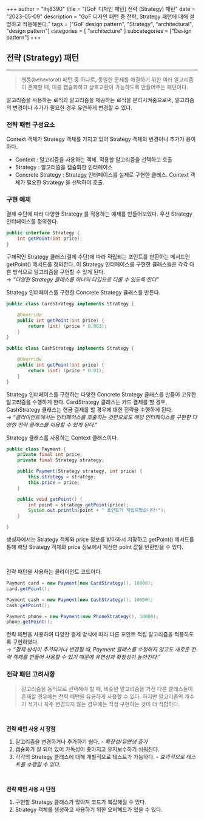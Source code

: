 +++
author = "lhj8390"
title = "[GoF 디자인 패턴] 전략 (Strategy) 패턴"
date = "2023-05-09"
description = "GoF 디자인 패턴 중 전략, Strategy 패턴에 대해 설명하고 적용해본다."
tags = ["GoF design pattern", "Strategy", "architectural", "design pattern"]
categories = [
    "architecture"
]
subcategories = ["Design pattern"]
+++

## 전략 (Strategy) 패턴

---

> <span class="red">행동(behavioral) 패턴 중 하나</span>로, 동일한 문제를 해결하기 위한 여러 알고리즘이 존재할 때, 이를 캡슐화하고 상호교환이 가능하도록 만들어주는 패턴이다.
> 

알고리즘을 사용하는 로직과 알고리즘을 제공하는 로직을 분리시켜줌으로써, 알고리즘의 변경이나 추가가 필요한 경우 유연하게 변경할 수 있다.

### 전략 패턴 구성요소

Context 객체가 Strategy 객체를 가지고 있어 Strategy 객체의 변경이나 추가가 용이하다.

- Context : 알고리즘을 사용하는 객체. 적용할 알고리즘을 선택하고 호출
- Strategy : 알고리즘을 캡슐화한 인터페이스
- Concrete Strategy : Strategy 인터페이스를 실제로 구현한 클래스. Context 객체가 필요한 Strategy 을 선택하여 호출.

### 구현 예제

결제 수단에 따라 다양한 Strategy 를 적용하는 예제를 만들어보았다. 
우선 Strategy 인터페이스를 정의한다.

```java
public interface Strategy {
    int getPoint(int price);
}
```

구체적인 Strategy 클래스(결제 수단)에 따라 적립되는 포인트를 반환하는 메서드인 getPoint() 메서드를 정의한다. 이 Strategy 인터페이스를 구현한 클래스들은 각각 다른 방식으로 알고리즘을 구현할 수 있게 된다.<br/>
→ *“다양한 Strategy 클래스를 하나의 타입으로 다룰 수 있도록 한다”*

Strategy 인터페이스를 구현한 Concrete Strategy 클래스를 만든다.

```java
public class CardStrategy implements Strategy {

    @Override
    public int getPoint(int price) {
        return (int) (price * 0.003);
    }
}

public class CashStrategy implements Strategy {

    @Override
    public int getPoint(int price) {
        return (int) (price * 0.01);
    }
}
```

Strategy 인터페이스를 구현하는 다양한 Concrete Strategy 클래스를 만들어 고유한 알고리즘을 수행하게 한다. CardStrategy 클래스는 카드 결제를 할 경우, CashStrategy 클래스는 현금 결제를 할 경우에 대한 전략을 수행하게 된다.<br/>
→ *“클라이언트에서는 인터페이스를 호출하는 것만으로도 해당 인터페이스를 구현한 다양한 전략 클래스를 이용할 수 있게 된다.”*

Strategy 클래스를 사용하는 Context 클래스이다.

```java
public class Payment {
    private final int price;
    private final Strategy strategy;

    public Payment(Strategy strategy, int price) {
        this.strategy = strategy;
        this.price = price;
    }

    public void getPoint() {
        int point = strategy.getPoint(price);
        System.out.println(point + " 포인트가 적립되었습니다!");
    }

}
```

생성자에서는 Strategy 객체와 price 정보를 받아와서 저장하고 getPoint() 메서드를 통해 해당 Strategy 객체와 price 정보에서 계산한 point 값을 반환받을 수 있다.

<br/>

전략 패턴을 사용하는 클라이언트 코드이다.

```java
Payment card = new Payment(new CardStrategy(), 10000);
card.getPoint();

Payment cash = new Payment(new CashStrategy(), 10000);
cash.getPoint();

Payment phone = new Payment(new PhoneStrategy(), 10000);
phone.getPoint();
```

전략 패턴을 사용하여 다양한 결제 방식에 따라 다른 포인트 적립 알고리즘을 적용하도록 구현하였다. <br/>
→ *“결제 방식이 추가되거나 변경될 때, Payment 클래스를 수정하지 않고도 새로운 전략 객체를 만들어 사용할 수 있기 때문에 유연성과 확장성이 높아진다.”*

### 전략 패턴 고려사항

> 알고리즘을 동적으로 선택해야 할 때, 비슷한 알고리즘을 가진 다른 클래스들이 존재할 경우에는 전략 패턴을 유용하게 사용할 수 있다. 하지만 알고리즘의 개수가 적거나 자주 변경되지 않는 경우에는 직접 구현하는 것이 더 적합하다.
> 

<br/>

**전략 패턴 사용 시 장점**

1. 알고리즘을 변경하거나 추가하기 쉽다. - *확장성/유연성 증가*
2. 캡슐화가 잘 되어 있어 가독성이 좋아지고 유지보수하기 쉬워진다.
3. 각각의 Strategy 클래스에 대해 개별적으로 테스트가 가능하다. - *효과적으로 테스트를 수행할 수 있다.*

<br/>

**전략 패턴 사용 시 단점**

1. 구현할 Strategy 클래스가 많아져 코드가 복잡해질 수 있다.
2. Strategy 객체를 생성하고 사용하기 위한 오버헤드가 있을 수 있다.

<br/><br/>
<br/><br/>
